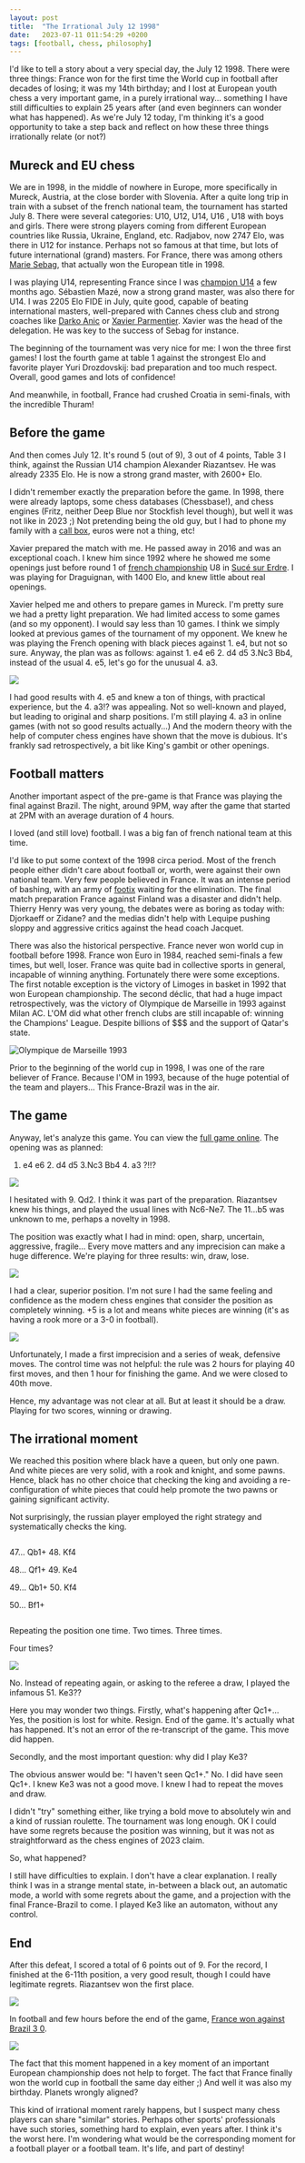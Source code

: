 ```yaml
---
layout: post
title:  "The Irrational July 12 1998"
date:   2023-07-11 011:54:29 +0200
tags: [football, chess, philosophy]
---
```


I'd like to tell a story about a very special day, the July 12 1998. There were three things: France won for the first time the World cup in football after decades of losing; it was my 14th birthday; and I lost at European youth chess a very important game, in a purely irrational way... something I have still difficulties to explain 25 years after (and even beginners can wonder what has happened). As we're July 12 today, I'm thinking it's a good opportunity to take a step back and reflect on how these three things irrationally relate (or not?)


## Mureck and EU chess  

We are in 1998, in the middle of nowhere in Europe, more specifically in Mureck, Austria, at the close border with Slovenia. After a quite long trip in train with a subset of the french national team, the tournament has started July 8. There were several categories: U10, U12, U14, U16 , U18 with boys and girls. There were strong players coming from different European countries like Russia, Ukraine, England, etc. Radjabov, now 2747 Elo, was there in U12 for instance. Perhaps not so famous at that time, but lots of future international (grand) masters. For France, there was among others [Marie Sebag](https://fr.wikipedia.org/wiki/Marie_Sebag), that actually won the European title in 1998. 

I was playing U14, representing France since I was [champion U14](https://fr.wikipedia.org/wiki/Championnat_de_France_d%27%C3%A9checs_des_jeunes#Palmar%C3%A8s_benjamins) a few months ago. Sébastien Mazé, now a strong grand master, was also there for U14. I was 2205 Elo FIDE in July, quite good, capable of beating international masters, well-prepared with Cannes chess club and strong coaches like [Darko Anic](https://fr.wikipedia.org/wiki/Darko_Anic) or [Xavier Parmentier](https://fr.wikipedia.org/wiki/Xavier_Parmentier). Xavier was the head of the delegation. He was key to the success of Sebag for instance. 

The beginning of the tournament was very nice for me: I won the three first games! I lost the fourth game at table 1 against the strongest Elo and favorite player Yuri Drozdovskij: bad preparation and too much respect. Overall, good games and lots of confidence! 

And meanwhile, in football, France had crushed Croatia in semi-finals, with the incredible Thuram! 

## Before the game

And then comes July 12. It's round 5 (out of 9), 3 out of 4 points, Table 3 I think, against the Russian U14 champion Alexander Riazantsev. He was already 2335 Elo. He is now a strong grand master, with 2600+ Elo. 

I didn't remember exactly the preparation before the game. In 1998, there were already laptops, some chess databases (Chessbase!), and chess engines (Fritz, neither Deep Blue nor Stockfish level though), but well it was not like in 2023 ;) Not pretending being the old guy, but I had to phone my family with a [call box](https://en.wikipedia.org/wiki/Call_box), euros were not a thing, etc!  

Xavier prepared the match with me. He passed away in 2016 and was an exceptional coach. I knew him since 1992 where he showed me some openings just before round 1 of [french championship](https://fr.wikipedia.org/wiki/Championnat_de_France_d%27%C3%A9checs_des_jeunes) U8 in [Sucé sur Erdre](https://fr.wikipedia.org/wiki/Suc%C3%A9-sur-Erdre). I was playing for Draguignan, with 1400 Elo, and knew little about real openings. 

Xavier helped me and others to prepare games in Mureck. I'm pretty sure we had a pretty light preparation. We had limited access to some games (and so my opponent). I would say less than 10 games. I think we simply looked at previous games of the tournament of my opponent. We knew he was playing the French opening with black pieces against 1. e4, but not so sure. Anyway, the plan was as follows: against 1. e4 e6 2. d4 d5 3.Nc3 Bb4, instead of the usual 4. e5, let's go for the unusual 4. a3. 

![](assets/frenchBb4A3.png)



I had good results with 4. e5 and knew a ton of things, with practical experience, but the 4. a3!? was appealing. Not so well-known and played, but leading to original and sharp positions. I'm still playing 4. a3 in online games (with not so good results actually...) And the modern theory with the help of computer chess engines have shown that the move is dubious. It's frankly sad retrospectively, a bit like King's gambit or other openings. 

## Football matters 

Another important aspect of the pre-game is that France was playing the final against Brazil. The night, around 9PM, way after the game that started at 2PM with an average duration of 4 hours. 

I loved (and still love) football. I was a big fan of french national team at this time. 

I'd like to put some context of the 1998 circa period. Most of the french people either didn't care about football or, worth, were against their own national team. Very few people believed in France. It was an intense period of bashing, with an army of [footix](https://fr.wiktionary.org/wiki/footix) waiting for the elimination. The final match preparation France against Finland was a disaster and didn't help. Thierry Henry was very young, the debates were as boring as today with: Djorkaeff or Zidane? and the medias didn't help with Lequipe pushing sloppy and aggressive critics against the head coach Jacquet.   

There was also the historical perspective. France never won world cup in football before 1998. France won Euro in 1984, reached semi-finals a few times, but well, loser. France was quite bad in collective sports in general, incapable of winning anything. Fortunately there were some exceptions. The first notable exception is the victory of Limoges in basket in 1992 that won European championship. The second déclic, that had a huge impact retrospectively, was the victory of Olympique de Marseille in 1993 against Milan AC. L'OM did what other french clubs are still incapable of: winning the Champions' League. Despite billions of $$$ and the support of Qatar's state.   

![Olympique de Marseille 1993](OM1993.jpeg)

Prior to the beginning of the world cup in 1998, I was one of the rare believer of France. Because l'OM in 1993, because of the huge potential of the team and players... This France-Brazil was in the air.

## The game

 Anyway, let's analyze this game. You can view the [full game online](https://lichess.org/GfTF0QpM). The opening was as planned: 

1. e4 e6 2. d4 d5 3.Nc3 Bb4 4. a3 ?!!? 

![](assets/Qe3french.png)

I hesitated with 9. Qd2. I think it was part of the preparation. Riazantsev knew his things, and played the usual lines with Nc6-Ne7. The 11...b5 was unknown to me, perhaps a novelty in 1998. 

The position was exactly what I had in mind: open, sharp, uncertain, aggressive, fragile... Every move matters and any imprecision can make a huge difference. We're playing for three results: win, draw, lose.



![](assets/sharpPosition.png)

I had a clear, superior position. I'm not sure I had the same feeling and confidence as the modern chess engines that consider the position as completely winning. +5 is a lot and means white pieces are winning (it's as having a rook more or a 3-0 in football). 

![](assets/clearAdvantage1998.png)



Unfortunately, I made a first imprecision and a series of weak, defensive moves. The control time was not helpful: the rule was 2 hours for playing 40 first moves, and then 1 hour for finishing the game. And we were closed to 40th move. 

Hence, my advantage was not clear at all. But at least it should be a draw. Playing for two scores, winning or drawing. 

## The irrational moment 

We reached this position where black have a queen, but only one pawn. And white pieces are very solid, with a rook and knight, and some pawns. Hence, black has no other choice that checking the king and avoiding a re-configuration of white pieces that could help promote the two pawns or gaining significant activity. 

Not surprisingly, the russian player employed the right strategy and systematically checks the king. 

```46... Qf1+ 47. Ke4

```

47... Qb1+ 48. Kf4

48... Qf1+ 49. Ke4

49... Qb1+ 50. Kf4

50... Bf1+ 

``` 

```

Repeating the position one time. Two times. Three times. 

Four times?

![](assets/irationalMove.png)

No. Instead of repeating again, or asking to the referee a draw, I played the infamous 51. Ke3??

Here you may wonder two things. Firstly, what's happening after Qc1+... Yes, the position is lost for white. Resign. End of the game. It's actually what has happened. It's not an error of the re-transcript of the game. This move did happen. 

Secondly, and the most important question: why did I play Ke3? 

The obvious answer would be: "I haven't seen Qc1+." No. I did have seen Qc1+. I knew Ke3 was not a good move. I knew I had to repeat the moves and draw. 

I didn't "try" something either, like trying a bold move to absolutely win and a kind of russian roulette. The tournament was long enough. OK I could have some regrets because the position was winning, but it was not as straightforward as the chess engines of 2023 claim.

So, what happened? 

I still have difficulties to explain. I don't have a clear explanation. I really think I was in a strange mental state, in-between a black out, an automatic mode, a world with some regrets about the game, and a projection with the final France-Brazil to come. I played Ke3 like an automaton, without any control. 

## End 

After this defeat, I scored a total of 6 points out of 9. For the record, I finished at the 6-11th position, a very good result, though I could have legitimate regrets. Riazantsev won the first place.

![](assets/rankingEU1998.png)

In football and few hours before the end of the game, [France won against Brazil 3 0](https://en.wikipedia.org/wiki/1998_FIFA_World_Cup_final).

![](assets/franceBrazil1998.png)   



The fact that this moment happened in a key moment of an important European championship does not help to forget. The fact that France finally won the world cup in football the same day either ;) And well it was also my birthday. Planets wrongly aligned?

This kind of irrational moment rarely happens, but I suspect many chess players can share "similar" stories. Perhaps other sports' professionals have such stories, something hard to explain, even years after. I think it's the worst here. I'm wondering what would be the corresponding moment for a football player or a football team. It's life, and part of destiny!    



  







 














